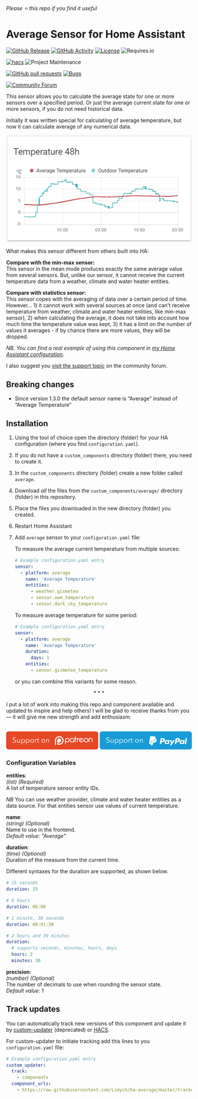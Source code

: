 *Please :star: this repo if you find it useful*

# Average Sensor for Home Assistant

[![GitHub Release](https://img.shields.io/github/tag-date/Limych/ha-average?label=release&style=popout)](https://github.com/Limych/ha-average/releases)
[![GitHub Activity](https://img.shields.io/github/commit-activity/y/Limych/ha-average.svg?style=popout)](https://github.com/Limych/ha-average/commits/master)
[![License](https://img.shields.io/badge/license-Creative_Commons_BY--NC--SA_License-lightgray.svg?style=popout)](LICENSE.md)
![Requires.io](https://img.shields.io/requires/github/Limych/ha-average)

[![hacs](https://img.shields.io/badge/HACS-Custom-orange.svg?style=popout)][hacs]
![Project Maintenance](https://img.shields.io/badge/maintainer-Andrey%20Khrolenok%20%40Limych-blue.svg?style=popout)

[![GitHub pull requests](https://img.shields.io/github/issues-pr/Limych/ha-average?style=popout)](https://github.com/Limych/ha-average/pulls)
[![Bugs](https://img.shields.io/github/issues/Limych/ha-average/bug.svg?colorB=red&label=bugs&style=popout)](https://github.com/Limych/ha-average/issues?q=is%3Aopen+is%3Aissue+label%3ABug)

[![Community Forum](https://img.shields.io/badge/community-forum-brightgreen.svg?style=popout)][forum-support]

This sensor allows you to calculate the average state for one or more sensors over a specified period. Or just the average current state for one or more sensors, if you do not need historical data.

Initially it was written special for calculating of average temperature, but now it can calculate average of any numerical data.

![Example](example.png)

What makes this sensor different from others built into HA:

**Compare with the min-max sensor:**\
This sensor in the mean mode produces exactly the same average value from several sensors. But, unlike our sensor, it cannot receive the current temperature data from a weather, climate and water heater entities.

**Compare with statistics sensor:**\
This sensor copes with the averaging of data over a certain period of time. However… 1) it cannot work with several sources at once (and can't receive temperature from weather, climate and water heater entities, like min-max sensor), 2) when calculating the average, it does not take into account how much time the temperature value was kept, 3) it has a limit on the number of values ​​it averages - if by chance there are more values, they will be dropped.

*NB. You can find a real example of using this component in [my Home Assistant configuration](https://github.com/Limych/HomeAssistantConfiguration).*

I also suggest you [visit the support topic][forum-support] on the community forum.

## Breaking changes

* Since version 1.3.0 the default sensor name is “Average” instead of “Average Temperature”

## Installation

1. Using the tool of choice open the directory (folder) for your HA configuration (where you find `configuration.yaml`).
1. If you do not have a `custom_components` directory (folder) there, you need to create it.
1. In the `custom_components` directory (folder) create a new folder called `average`.
1. Download _all_ the files from the `custom_components/average/` directory (folder) in this repository.
1. Place the files you downloaded in the new directory (folder) you created.
1. Restart Home Assistant
1. Add `average` sensor to your `configuration.yaml` file:

    To measure the average current temperature from multiple sources:
    ```yaml
    # Example configuration.yaml entry
    sensor:
      - platform: average
        name: 'Average Temperature'
        entities:
          - weather.gismeteo
          - sensor.owm_temperature
          - sensor.dark_sky_temperature
    ```

    To measure average temperature for some period:
    ```yaml
    # Example configuration.yaml entry
    sensor:
      - platform: average
        name: 'Average Temperature'
        duration:
          days: 1
        entities:
          - sensor.gismeteo_temperature
    ```
    
    or you can combine this variants for some reason.

<p align="center">* * *</p>
I put a lot of work into making this repo and component available and updated to inspire and help others! I will be glad to receive thanks from you — it will give me new strength and add enthusiasm:
<p align="center"><br>
<a href="https://www.patreon.com/join/limych?" target="_blank"><img src="support_patreon.svg" alt="Patreon" width="250" height="49"></a>
<a href="https://www.paypal.com/cgi-bin/webscr?cmd=_donations&business=UAGFL5L6M8RN2&item_name=[average]+Donation+for+a+big+barrel+of+coffee+:)&currency_code=EUR&source=url" target="_blank"><img src="support_paypal.svg" alt="Patreon" width="250" height="49"></a>
</p>

### Configuration Variables
  
**entities**:\
  _(list) (Required)_\
  A list of temperature sensor entity IDs.
  
  *NB* You can use weather provider, climate and water heater entities as a data source. For that entities sensor use values of current temperature.

**name**:\
  _(string) (Optional)_\
  Name to use in the frontend.\
  _Default value: "Average"_
  
**duration**:\
  _(time) (Optional)_\
  Duration of the measure from the current time.
  
  Different syntaxes for the duration are supported, as shown below.

  ```yaml  
  # 15 seconds
  duration: 15
  ```

  ```yaml  
  # 6 hours
  duration: 06:00
  ```

  ```yaml  
  # 1 minute, 30 seconds
  duration: 00:01:30
  ```

  ```yaml  
  # 2 hours and 30 minutes
  duration:
    # supports seconds, minutes, hours, days
    hours: 2
    minutes: 30
  ```

**precision**:\
  _(number) (Optional)_\
  The number of decimals to use when rounding the sensor state.\
  _Default value: 1_

## Track updates

You can automatically track new versions of this component and update it by [custom-updater](https://github.com/custom-components/custom_updater) (deprecated) or [HACS][hacs].

For custom-updater to initiate tracking add this lines to you `configuration.yaml` file:

```yaml
# Example configuration.yaml entry
custom_updater:
  track:
    - components
  component_urls:
    - https://raw.githubusercontent.com/Limych/ha-average/master/tracker.json
```

[forum-support]: https://community.home-assistant.io/t/average-sensor/111674
[hacs]: https://github.com/custom-components/hacs
